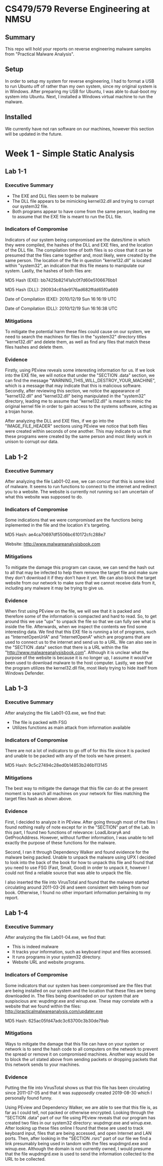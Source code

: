 # CS479/579 Reverse Engineering at NMSU

## Summary

This repo will hold your reports on reverse engineering malware samples from "Practical Malware Analysis".

## Setup

In order to setup my system for reverse engineering, I had to format a USB to run Ubuntu off of rather than my own system, since my original system is in Windows. After preparing my USB for Ubuntu, I was able to dual-boot my system into Ubuntu. Next, I installed a Windows virtual machine to run the malware.

## Installed

We currently have not ran software on our machines, however this section will be updated in the future.

# Week 1 - Simple Static Analysis

## Lab 1-1
### Executive Summary

* The EXE and DLL files seem to be malware
* The DLL file appears to be mimicking kernel32.dll and trying to corrupt our system32 file.
* Both programs appear to have come from the same person, leading me to assume that the EXE file is meant to run the DLL file.

### Indicators of Compromise

Indicators of our system being compromised are the dates/time in which they were compiled, the hashes of the DLL and EXE files, and the location of the DLL file. The compilation time of both files is so close that it can be presumed that the files came together and, most likely, were created by the same person. The location of the file in question "kerne132.dll" is located within "system32", an indication that this file means to manipulate our system. Lastly, the hashes of both files are:

MD5 Hash (EXE):  bb7425b82141a1c0f7d60e5106676bb1

MD5 Hash (DLL):  290934c61de9176ad682ffdd65f0a669

Date of Compilation (EXE): 2010/12/19 Sun 16:16:19 UTC

Date of Compilation (DLL): 2010/12/19 Sun 16:16:38 UTC


### Mitigations

To mitigate the potential harm these files could cause on our system, we need to search the machines for files in the "system32" directory titles "kerne132.dll" and delete them, as well as find any files that match these files hashes and delete them.

### Evidence

Firstly, using PEview reveals some interesting information for us. If we look into the EXE file, we will notice that under the "SECTION .data" section, we can find the message "WARNING_THIS_WILL_DESTROY_YOUR_MACHINE", which is a message that may indicate that this is malicious software. Secondly, after reviewing this section, we notice the appearance of "kerne132.dll" and "kernel32.dll" being manipulated in the "system32" directory, leading me to assume that "kerne132.dll" is meant to mimic the original kernel file in order to gain access to the systems software, acting as a trojan horse.

After analyzing the DLL and EXE files, if we go into the "IMAGE_FILE_HEADER" sections using PEview we notice that both files were created within seconds of one another. This may indicate to us that these programs were created by the same person and most likely work in unison to corrupt our data.

## Lab 1-2
### Executive Summary

After analyzing the file Lab01-02.exe, we can concur that this is some kind of malware. It seems to run functions to connect to the internet and redirect you to a website. The website is currently not running so I am uncertain of what this website was supposed to do.

### Indicators of Compromise

Some indications that we were compromised are the functions being inplemented in the file and the location it's targeting.

MD5 Hash: ae4ca70697df5506bc610172cfc288e7

Website: http://www.malwareanalysisbook.com

### Mitigations

To mitigate the damage this program can cause, we can send the hash out to all that may be infected to help them remove the target file and make sure they don't download it if they don't have it yet. We can also block the target website from our network to make sure that we cannot receive data from it, including any malware it may be trying to give us.

### Evidence

When first using PEview on the file, we will see that it is packed and therefore some of the information is compacted and hard to read. So, to get around this we use "upx" to unpack the file so that we can fully see what is inside the file. Afterwards, when we inspect the contents we find some interesting data. We find that this EXE file is running a lot of programs, such as "InternetOpenUrlA" and "InternetOpenA" which are programs that are used to connect us to the internet and send us to a URL. We can also see in the "SECTION .data" section that there is a URL within the file "http://www.malwareanalysisbook.com". Although it is unclear what the purpose of the website is because it is no longer up, I assume it would've been used to download malware to the host computer. Lastly, we see that the program utilizes the kernel32.dll file, most likely trying to hide itself from Windows Defender.

## Lab 1-3
### Executive Summary

After analyzing the file Lab01-03.exe, we find that:
* The file is packed with FSG
* Utilizes functions as main attack from information available

### Indicators of Compromise

There are not a lot of indicators to go off of for this file since it is packed and unable to be packed with any of the tools we have present.

MD5 Hash: 9c5c27494c28ed0b14853b246b113145

### Mitigations

The best way to mitigate the damage that this file can do at the present moment is to search all machines on your network for files matching the target files hash as shown above.

### Evidence

First, I decided to analyze it in PEview. After going through most of the files I found nothing really of note except for in the "SECTION" part of the Lab. In this part, I found two functions of relevance: LoadLibraryA and GetProcAddress. However, without further information, I was unable to tell exactly the purpose of these functions for the malware.

Second, I ran it through Dependency Walker and found evidence for the malware being packed. Unable to unpack the malware using UPX I decided to look into the back of the book for how to unpack this file and found that you need to use FSG (Fast, Small, Good) in order to unpack it, however I could not find a reliable source that was able to unpack the file.

I also inserted the file into VirusTotal and found that the malware started circulating around 2011-03-26 and seem consistent with being from our book. Otherwise, I found no other important information pertaining to my report.

## Lab 1-4
### Executive Summary

After analyzing the file Lab01-04.exe, we find that:
* This is indeed malware
* It tracks your information, such as keyboard input and files accessed.
* It runs programs in your system32 directory.
* Website URL and website programs.

### Indicators of Compromise

Some indicators that our system has been compromised are the files that are being installed on our system and the location that these files are being downloaded in. The files being downloaded on our system that are suspiscious are: wupdmgr.exe and winup.exe. These may correlate with a website that we found within the files: http://practicalmalwareanalysis.com/updater.exe

MD5 Hash: 625ac05fd47adc3c63700c3b30de79ab

### Mitigations

Ways to mitigate the damage that this file can have on your system or network is to send the hash code to all computers on the network to prevent the spread or remove it on compromised machines. Another way would be to block the url stated above from sending packets or dropping packets that this network sends to your machines.

### Evidence

Putting the file into VirusTotal shows us that this file has been circulating since 2011-07-05 and that it was *supposedly* created 2019-08-30 which I personally found funny.

Using PEview and Dependency Walker, we are able to see that this file is, as far as I could tell, not packed or otherwise encrypted. Looking through the "SECTION .data" part of our file using PEview reveals that our program has created two files in our system32 directory: wupdmgr.exe and winup.exe. After looking up these files online I found that these are used to track keyboard input, files that are being accessed, and open Internet and LAN ports. Then, after looking in the "SECTION .rsrc" part of our file we find a link presumably being used in tandom with the files wupdmgrd.exe and winup.exe. Although the domain is not currently owned, I would presume that the file wupdmgrd.exe is used to send the information collected to the URL to be collected.
